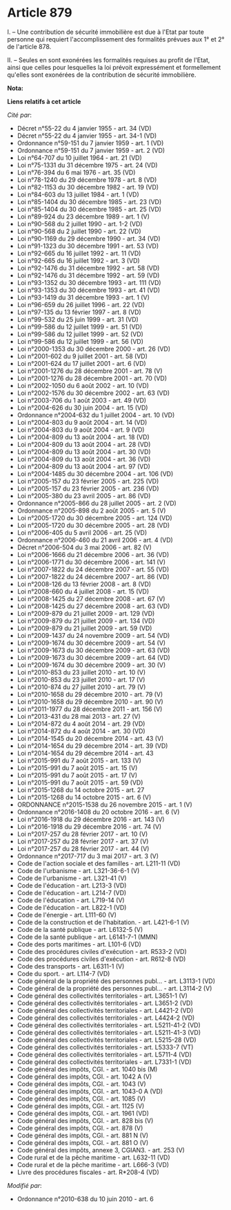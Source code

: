 # Article 879

I. – Une contribution de sécurité immobilière est due à l'Etat par toute personne qui requiert l'accomplissement des
formalités prévues aux 1° et 2° de l'article 878.

II. – Seules en sont exonérées les formalités requises au profit de l'Etat, ainsi que celles pour lesquelles la loi prévoit
expressément et formellement qu'elles sont exonérées de la contribution de sécurité immobilière.

**Nota:**



**Liens relatifs à cet article**

_Cité par_:

  - Décret n°55-22 du 4 janvier 1955 - art. 34 (VD)
  - Décret n°55-22 du 4 janvier 1955 - art. 34-1 (VD)
  - Ordonnance n°59-151 du 7 janvier 1959 - art. 1 (VD)
  - Ordonnance n°59-151 du 7 janvier 1959 - art. 2 (VD)
  - Loi n°64-707 du 10 juillet 1964 - art. 21 (VD)
  - Loi n°75-1331 du 31 décembre 1975 - art. 24 (VD)
  - Loi n°76-394 du 6 mai 1976 - art. 35 (VD)
  - Loi n°78-1240 du 29 décembre 1978 - art. 8 (VD)
  - Loi n°82-1153 du 30 décembre 1982 - art. 19 (VD)
  - Loi n°84-603 du 13 juillet 1984 - art. 1 (VD)
  - Loi n°85-1404 du 30 décembre 1985 - art. 23 (VD)
  - Loi n°85-1404 du 30 décembre 1985 - art. 25 (VD)
  - Loi n°89-924 du 23 décembre 1989 - art. 1 (V)
  - Loi n°90-568 du 2 juillet 1990 - art. 1-2 (VD)
  - Loi n°90-568 du 2 juillet 1990 - art. 22 (VD)
  - Loi n°90-1169 du 29 décembre 1990 - art. 34 (VD)
  - Loi n°91-1323 du 30 décembre 1991 - art. 53 (VD)
  - Loi n°92-665 du 16 juillet 1992 - art. 11 (VD)
  - Loi n°92-665 du 16 juillet 1992 - art. 3 (VD)
  - Loi n°92-1476 du 31 décembre 1992 - art. 58 (VD)
  - Loi n°92-1476 du 31 décembre 1992 - art. 59 (VD)
  - Loi n°93-1352 du 30 décembre 1993 - art. 111 (VD)
  - Loi n°93-1353 du 30 décembre 1993 - art. 41 (VD)
  - Loi n°93-1419 du 31 décembre 1993 - art. 1 (V)
  - Loi n°96-659 du 26 juillet 1996 - art. 22 (VD)
  - Loi n°97-135 du 13 février 1997 - art. 8 (VD)
  - Loi n°99-532 du 25 juin 1999 - art. 31 (VD)
  - Loi n°99-586 du 12 juillet 1999 - art. 51 (VD)
  - Loi n°99-586 du 12 juillet 1999 - art. 52 (VD)
  - Loi n°99-586 du 12 juillet 1999 - art. 56 (VD)
  - Loi n°2000-1353 du 30 décembre 2000 - art. 26 (VD)
  - Loi n°2001-602 du 9 juillet 2001 - art. 58 (VD)
  - Loi n°2001-624 du 17 juillet 2001 - art. 6 (VD)
  - Loi n°2001-1276 du 28 décembre 2001 - art. 78 (V)
  - Loi n°2001-1276 du 28 décembre 2001 - art. 70 (VD)
  - Loi n°2002-1050 du 6 août 2002 - art. 10 (VD)
  - Loi n°2002-1576 du 30 décembre 2002 - art. 63 (VD)
  - Loi n°2003-706 du 1 août 2003 - art. 49 (VD)
  - Loi n°2004-626 du 30 juin 2004 - art. 15 (VD)
  - Ordonnance n°2004-632 du 1 juillet 2004 - art. 10 (VD)
  - Loi n°2004-803 du 9 août 2004 - art. 14 (VD)
  - Loi n°2004-803 du 9 août 2004 - art. 9 (VD)
  - Loi n°2004-809 du 13 août 2004 - art. 18 (VD)
  - Loi n°2004-809 du 13 août 2004 - art. 28 (VD)
  - Loi n°2004-809 du 13 août 2004 - art. 30 (VD)
  - Loi n°2004-809 du 13 août 2004 - art. 36 (VD)
  - Loi n°2004-809 du 13 août 2004 - art. 97 (VD)
  - Loi n°2004-1485 du 30 décembre 2004 - art. 106 (VD)
  - Loi n°2005-157 du 23 février 2005 - art. 225 (VD)
  - Loi n°2005-157 du 23 février 2005 - art. 236 (VD)
  - Loi n°2005-380 du 23 avril 2005 - art. 86 (VD)
  - Ordonnance n°2005-866 du 28 juillet 2005 - art. 2 (VD)
  - Ordonnance n°2005-898 du 2 août 2005 - art. 5 (V)
  - Loi n°2005-1720 du 30 décembre 2005 - art. 124 (VD)
  - Loi n°2005-1720 du 30 décembre 2005 - art. 28 (VD)
  - Loi n°2006-405 du 5 avril 2006 - art. 25 (VD)
  - Ordonnance n°2006-460 du 21 avril 2006 - art. 4 (VD)
  - Décret n°2006-504 du 3 mai 2006 - art. 82 (V)
  - Loi n°2006-1666 du 21 décembre 2006 - art. 36 (VD)
  - Loi n°2006-1771 du 30 décembre 2006 - art. 141 (V)
  - Loi n°2007-1822 du 24 décembre 2007 - art. 55 (VD)
  - Loi n°2007-1822 du 24 décembre 2007 - art. 86 (VD)
  - Loi n°2008-126 du 13 février 2008 - art. 8 (VD)
  - Loi n°2008-660 du 4 juillet 2008 - art. 15 (VD)
  - Loi n°2008-1425 du 27 décembre 2008 - art. 67 (V)
  - Loi n°2008-1425 du 27 décembre 2008 - art. 63 (VD)
  - Loi n°2009-879 du 21 juillet 2009 - art. 129 (VD)
  - Loi n°2009-879 du 21 juillet 2009 - art. 134 (VD)
  - Loi n°2009-879 du 21 juillet 2009 - art. 59 (VD)
  - Loi n°2009-1437 du 24 novembre 2009 - art. 54 (VD)
  - Loi n°2009-1674 du 30 décembre 2009 - art. 54 (V)
  - Loi n°2009-1673 du 30 décembre 2009 - art. 63 (VD)
  - Loi n°2009-1673 du 30 décembre 2009 - art. 64 (VD)
  - Loi n°2009-1674 du 30 décembre 2009 - art. 30 (V)
  - Loi n°2010-853 du 23 juillet 2010 - art. 10 (V)
  - Loi n°2010-853 du 23 juillet 2010 - art. 17 (V)
  - Loi n°2010-874 du 27 juillet 2010 - art. 79 (V)
  - Loi n°2010-1658 du 29 décembre 2010 - art. 79 (V)
  - Loi n°2010-1658 du 29 décembre 2010 - art. 90 (V)
  - Loi n°2011-1977 du 28 décembre 2011 - art. 156 (V)
  - Loi n°2013-431 du 28 mai 2013 - art. 27 (V)
  - Loi n°2014-872 du 4 août 2014 - art. 29 (VD)
  - Loi n°2014-872 du 4 août 2014 - art. 30 (VD)
  - Loi n°2014-1545 du 20 décembre 2014 - art. 43 (V)
  - Loi n°2014-1654 du 29 décembre 2014 - art. 39 (VD)
  - Loi n°2014-1654 du 29 décembre 2014 - art. 43
  - Loi n°2015-991 du 7 août 2015 - art. 133 (V)
  - Loi n°2015-991 du 7 août 2015 - art. 15 (V)
  - Loi n°2015-991 du 7 août 2015 - art. 17 (V)
  - Loi n°2015-991 du 7 août 2015 - art. 59 (VD)
  - Loi n°2015-1268 du 14 octobre 2015 - art. 27
  - Loi n°2015-1268 du 14 octobre 2015 - art. 6 (V)
  - ORDONNANCE n°2015-1538 du 26 novembre 2015 - art. 1 (V)
  - Ordonnance n°2016-1408 du 20 octobre 2016 - art. 6 (V)
  - Loi n°2016-1918 du 29 décembre 2016 - art. 143 (V)
  - Loi n°2016-1918 du 29 décembre 2016 - art. 74 (V)
  - Loi n°2017-257 du 28 février 2017 - art. 10 (V)
  - Loi n°2017-257 du 28 février 2017 - art. 37 (V)
  - Loi n°2017-257 du 28 février 2017 - art. 44 (V)
  - Ordonnance n°2017-717 du 3 mai 2017 - art. 3 (V)
  - Code de l'action sociale et des familles - art. L211-11 (VD)
  - Code de l'urbanisme - art. L321-36-6-1 (V)
  - Code de l'urbanisme - art. L321-41 (V)
  - Code de l'éducation - art. L213-3 (VD)
  - Code de l'éducation - art. L214-7 (VD)
  - Code de l'éducation - art. L719-14 (V)
  - Code de l'éducation - art. L822-1 (VD)
  - Code de l'énergie - art. L111-60 (V)
  - Code de la construction et de l'habitation. - art. L421-6-1 (V)
  - Code de la santé publique - art. L6132-5 (V)
  - Code de la santé publique - art. L6141-7-1 (MMN)
  - Code des ports maritimes - art. L101-6 (VD)
  - Code des procédures civiles d'exécution - art. R533-2 (VD)
  - Code des procédures civiles d'exécution - art. R612-8 (VD)
  - Code des transports - art. L6311-1 (V)
  - Code du sport. - art. L114-7 (VD)
  - Code général de la propriété des personnes publ... - art. L3113-1 (VD)
  - Code général de la propriété des personnes publ... - art. L3114-2 (V)
  - Code général des collectivités territoriales - art. L3651-1 (V)
  - Code général des collectivités territoriales - art. L3651-2 (VD)
  - Code général des collectivités territoriales - art. L4421-2 (VD)
  - Code général des collectivités territoriales - art. L4424-2 (VD)
  - Code général des collectivités territoriales - art. L5211-41-2 (VD)
  - Code général des collectivités territoriales - art. L5211-41-3 (VD)
  - Code général des collectivités territoriales - art. L5215-28 (VD)
  - Code général des collectivités territoriales - art. L5333-7 (VT)
  - Code général des collectivités territoriales - art. L5711-4 (VD)
  - Code général des collectivités territoriales - art. L7331-1 (VD)
  - Code général des impôts, CGI. - art. 1040 bis (M)
  - Code général des impôts, CGI. - art. 1042 A (V)
  - Code général des impôts, CGI. - art. 1043 (V)
  - Code général des impôts, CGI. - art. 1043-0 A (VD)
  - Code général des impôts, CGI. - art. 1085 (V)
  - Code général des impôts, CGI. - art. 1125 (V)
  - Code général des impôts, CGI. - art. 1961 (VD)
  - Code général des impôts, CGI. - art. 828 bis (V)
  - Code général des impôts, CGI. - art. 878 (V)
  - Code général des impôts, CGI. - art. 881 N (V)
  - Code général des impôts, CGI. - art. 881 O (V)
  - Code général des impôts, annexe 3, CGIAN3. - art. 253 (V)
  - Code rural et de la pêche maritime - art. L632-11 (VD)
  - Code rural et de la pêche maritime - art. L666-3 (VD)
  - Livre des procédures fiscales - art. R*208-4 (VD)

_Modifié par_:

  - Ordonnance n°2010-638 du 10 juin 2010 - art. 6
